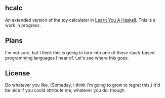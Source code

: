 hcalc
-----
An extended version of the toy calculator in [Learn You A Haskell](http://learnyouahaskell.com/functionally-solving-problems). This is a work in progress.

Plans
-----
I'm not sure, but I think this is going to turn into one of those stack-based programming languages I hear of. Let's see where this goes.

License
-------
Do whatever you like. (Someday, I think I'm going to grow to regret this.)
It'd be nice if you could attribute me, whatever you do, though. 
